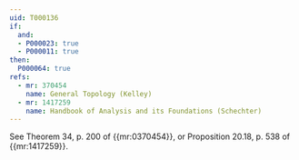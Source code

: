 ```yaml
---
uid: T000136
if:
  and:
  - P000023: true
  - P000011: true
then:
  P000064: true
refs:
  - mr: 370454
    name: General Topology (Kelley)
  - mr: 1417259
    name: Handbook of Analysis and its Foundations (Schechter)
---
```


See Theorem 34, p. 200 of {{mr:0370454}}, or Proposition 20.18, p. 538 of {{mr:1417259}}.
